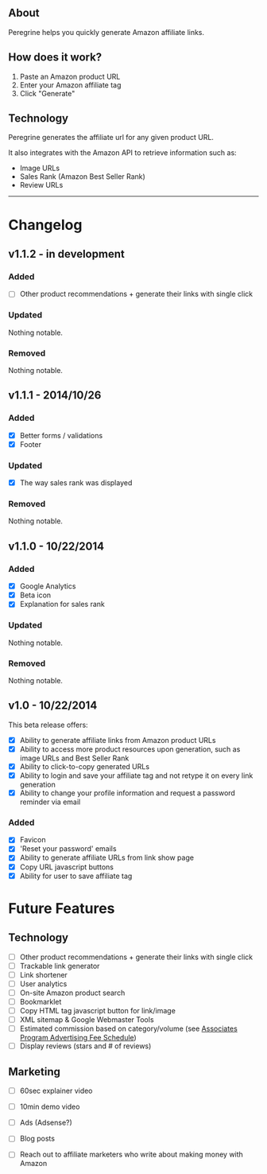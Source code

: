 ## About

Peregrine helps you quickly generate Amazon affiliate links.

## How does it work?

1. Paste an Amazon product URL
2. Enter your Amazon affiliate tag
3. Click "Generate"

## Technology

Peregrine generates the affiliate url for any given product URL.

It also integrates with the Amazon API to retrieve information such as:

- Image URLs
- Sales Rank (Amazon Best Seller Rank)
- Review URLs

-------------------------------------------

# Changelog

## v1.1.2 - in development

### Added

- [ ] Other product recommendations + generate their links with single click

### Updated

Nothing notable.

### Removed

Nothing notable.

## v1.1.1 - 2014/10/26

### Added

- [x] Better forms / validations
- [x] Footer

### Updated

- [x] The way sales rank was displayed

### Removed

Nothing notable.

## v1.1.0 - 10/22/2014

### Added

- [x] Google Analytics
- [x] Beta icon
- [x] Explanation for sales rank

### Updated

Nothing notable.

### Removed

Nothing notable.

## v1.0 - 10/22/2014

This beta release offers:
- [x] Ability to generate affiliate links from Amazon product URLs
- [x] Ability to access more product resources upon generation, such as image URLs and Best Seller Rank
- [x] Ability to click-to-copy generated URLs
- [x] Ability to login and save your affiliate tag and not retype it on every link generation
- [x] Ability to change your profile information and request a password reminder via email

### Added

- [x] Favicon
- [x] 'Reset your password' emails
- [x] Ability to generate affiliate URLs from link show page
- [x] Copy URL javascript buttons
- [x] Ability for user to save affiliate tag

# Future Features

## Technology

- [ ] Other product recommendations + generate their links with single click
- [ ] Trackable link generator
- [ ] Link shortener
- [ ] User analytics
- [ ] On-site Amazon product search
- [ ] Bookmarklet
- [ ] Copy HTML tag javascript button for link/image
- [ ] XML sitemap & Google Webmaster Tools
- [ ] Estimated commission based on category/volume (see [Associates Program Advertising Fee Schedule](https://affiliate-program.amazon.com/gp/associates/help/operating/advertisingfees))
- [ ] Display reviews (stars and # of reviews)

## Marketing

- [ ] 60sec explainer video
- [ ] 10min demo video
- [ ] Ads (Adsense?)
- [ ] Blog posts
- [ ] Reach out to affiliate marketers who write about making money with Amazon






